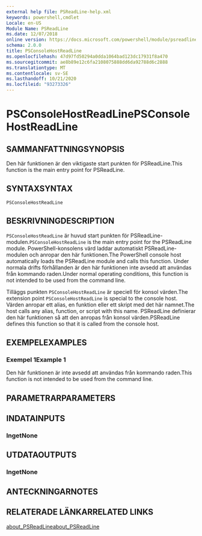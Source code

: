 ```yaml
---
external help file: PSReadLine-help.xml
keywords: powershell,cmdlet
Locale: en-US
Module Name: PSReadLine
ms.date: 12/07/2018
online version: https://docs.microsoft.com/powershell/module/psreadline/psconsolehostreadline?view=powershell-7&WT.mc_id=ps-gethelp
schema: 2.0.0
title: PSConsoleHostReadLine
ms.openlocfilehash: 47d97fd50294a0dda1064bad123dc17931f8a470
ms.sourcegitcommit: ae8b89e12c6fa2108075888dd6da92788d6c2888
ms.translationtype: MT
ms.contentlocale: sv-SE
ms.lasthandoff: 10/21/2020
ms.locfileid: "93273326"
---
```

# <span data-ttu-id="27f44-103">PSConsoleHostReadLine</span><span class="sxs-lookup"><span data-stu-id="27f44-103">PSConsoleHostReadLine</span></span>

## <span data-ttu-id="27f44-104">SAMMANFATTNING</span><span class="sxs-lookup"><span data-stu-id="27f44-104">SYNOPSIS</span></span>
<span data-ttu-id="27f44-105">Den här funktionen är den viktigaste start punkten för PSReadLine.</span><span class="sxs-lookup"><span data-stu-id="27f44-105">This function is the main entry point for PSReadLine.</span></span>

## <span data-ttu-id="27f44-106">SYNTAX</span><span class="sxs-lookup"><span data-stu-id="27f44-106">SYNTAX</span></span>

```
PSConsoleHostReadLine
```

## <span data-ttu-id="27f44-107">BESKRIVNING</span><span class="sxs-lookup"><span data-stu-id="27f44-107">DESCRIPTION</span></span>

<span data-ttu-id="27f44-108">`PSConsoleHostReadLine` är huvud start punkten för PSReadLine-modulen.</span><span class="sxs-lookup"><span data-stu-id="27f44-108">`PSConsoleHostReadLine` is the main entry point for the PSReadLine module.</span></span> <span data-ttu-id="27f44-109">PowerShell-konsolens värd laddar automatiskt PSReadLine-modulen och anropar den här funktionen.</span><span class="sxs-lookup"><span data-stu-id="27f44-109">The PowerShell console host automatically loads the PSReadLine module and calls this function.</span></span> <span data-ttu-id="27f44-110">Under normala drifts förhållanden är den här funktionen inte avsedd att användas från kommando raden.</span><span class="sxs-lookup"><span data-stu-id="27f44-110">Under normal operating conditions, this function is not intended to be used from the command line.</span></span>

<span data-ttu-id="27f44-111">Tilläggs punkten `PSConsoleHostReadLine` är speciell för konsol värden.</span><span class="sxs-lookup"><span data-stu-id="27f44-111">The extension point `PSConsoleHostReadLine` is special to the console host.</span></span> <span data-ttu-id="27f44-112">Värden anropar ett alias, en funktion eller ett skript med det här namnet.</span><span class="sxs-lookup"><span data-stu-id="27f44-112">The host calls any alias, function, or script with this name.</span></span> <span data-ttu-id="27f44-113">PSReadLine definierar den här funktionen så att den anropas från konsol värden.</span><span class="sxs-lookup"><span data-stu-id="27f44-113">PSReadLine defines this function so that it is called from the console host.</span></span>

## <span data-ttu-id="27f44-114">EXEMPEL</span><span class="sxs-lookup"><span data-stu-id="27f44-114">EXAMPLES</span></span>

### <span data-ttu-id="27f44-115">Exempel 1</span><span class="sxs-lookup"><span data-stu-id="27f44-115">Example 1</span></span>

<span data-ttu-id="27f44-116">Den här funktionen är inte avsedd att användas från kommando raden.</span><span class="sxs-lookup"><span data-stu-id="27f44-116">This function is not intended to be used from the command line.</span></span>

## <span data-ttu-id="27f44-117">PARAMETRAR</span><span class="sxs-lookup"><span data-stu-id="27f44-117">PARAMETERS</span></span>

## <span data-ttu-id="27f44-118">INDATA</span><span class="sxs-lookup"><span data-stu-id="27f44-118">INPUTS</span></span>

### <span data-ttu-id="27f44-119">Inget</span><span class="sxs-lookup"><span data-stu-id="27f44-119">None</span></span>

## <span data-ttu-id="27f44-120">UTDATA</span><span class="sxs-lookup"><span data-stu-id="27f44-120">OUTPUTS</span></span>

### <span data-ttu-id="27f44-121">Inget</span><span class="sxs-lookup"><span data-stu-id="27f44-121">None</span></span>

## <span data-ttu-id="27f44-122">ANTECKNINGAR</span><span class="sxs-lookup"><span data-stu-id="27f44-122">NOTES</span></span>

## <span data-ttu-id="27f44-123">RELATERADE LÄNKAR</span><span class="sxs-lookup"><span data-stu-id="27f44-123">RELATED LINKS</span></span>

[<span data-ttu-id="27f44-124">about_PSReadLine</span><span class="sxs-lookup"><span data-stu-id="27f44-124">about_PSReadLine</span></span>](./About/about_PSReadLine.md)
